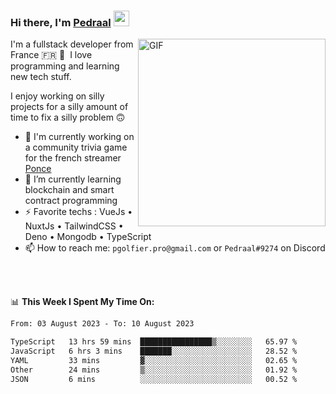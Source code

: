 ### Hi there, I'm <a href="https://pedraal.dev" target="_blank">Pedraal</a> <img src="https://media.giphy.com/media/hvRJCLFzcasrR4ia7z/giphy.gif" width="25px">
<img align="right" alt="GIF" src="https://pedraal.dev/avatar.png" width="300" height="300" />

I'm a fullstack developer from France 🇫🇷 🥖 &nbsp;I love programming and learning new
tech stuff.

I enjoy working on silly projects for a silly amount of time to fix a silly problem 🙃

- 🔭  I'm currently working on a community trivia game for the french streamer <a href="https://twitch.tv/ponce" target="_blank">Ponce</a>
- 🌱 I’m currently learning blockchain and smart contract programming
- ⚡ Favorite techs : VueJs &bull; NuxtJs &bull; TailwindCSS &bull; Deno &bull; Mongodb &bull; TypeScript
- 📫 How to reach me: `pgolfier.pro@gmail.com` or `Pedraal#9274` on Discord

<br>
<br>

📊 **This Week I Spent My Time On:**
<!--START_SECTION:waka-->

```txt
From: 03 August 2023 - To: 10 August 2023

TypeScript   13 hrs 59 mins  ████████████████▒░░░░░░░░   65.97 %
JavaScript   6 hrs 3 mins    ███████░░░░░░░░░░░░░░░░░░   28.52 %
YAML         33 mins         ▓░░░░░░░░░░░░░░░░░░░░░░░░   02.65 %
Other        24 mins         ▒░░░░░░░░░░░░░░░░░░░░░░░░   01.92 %
JSON         6 mins          ░░░░░░░░░░░░░░░░░░░░░░░░░   00.52 %
```

<!--END_SECTION:waka-->
